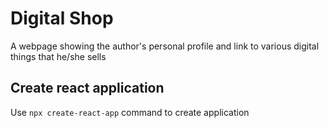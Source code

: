 # Digital Shop
A webpage showing the author's personal profile and link to various digital things that he/she sells

## Create react application
Use `npx create-react-app` command to create application
